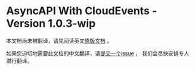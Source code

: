 # AsyncAPI With CloudEvents - Version 1.0.3-wip

本文档尚未被翻译，请先阅读英文[原版文档](../../../working-drafts/asyncapi.md) 。

如果您迫切地需要此文档的中文翻译，请[提交一个issue](https://github.com/cloudevents/spec/issues) ，
我们会尽快安排专人进行翻译。

